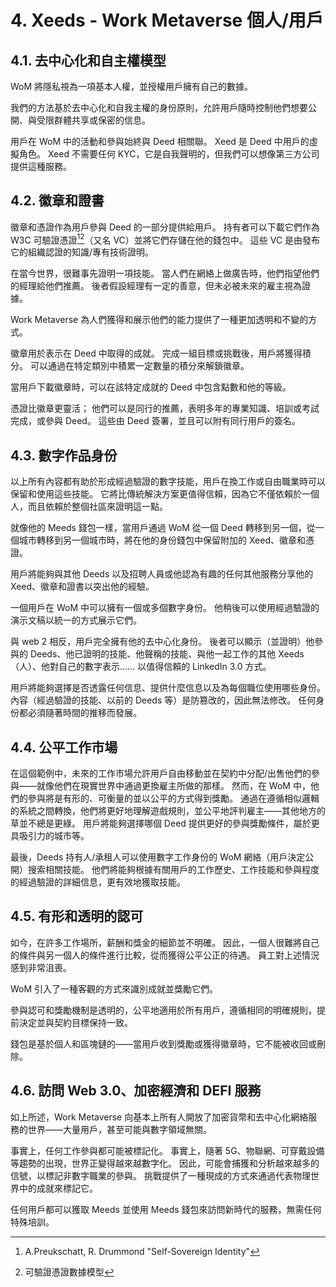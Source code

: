 # 4. Xeeds - Work Metaverse 個人/用戶

## 4.1. 去中心化和自主權模型

WoM 將隱私視為一項基本人權，並授權用戶擁有自己的數據。

我們的方法基於去中心化和自我主權的身份原則，允許用戶隨時控制他們想要公開、與受限群體共享或保密的信息。

用戶在 WoM 中的活動和參與始終與 Deed 相關聯。 Xeed 是 Deed 中用戶的虛擬角色。 Xeed 不需要任何 KYC，它是自我聲明的，但我們可以想像第三方公司提供這種服務。

## 4.2. 徽章和證書

徽章和憑證作為用戶參與 Deed 的一部分提供給用戶。 持有者可以下載它們作為 W3C 可驗證憑證[^7][^8]（又名 VC）並將它們存儲在他的錢包中。 這些 VC 是由發布它的組織認證的知識/專有技術證明。

在當今世界，很難事先證明一項技能。 當人們在網絡上做廣告時，他們指望他們的經理給他們推薦。 後者假設經理有一定的善意，但未必被未來的雇主視為證據。

Work Metaverse 為人們獲得和展示他們的能力提供了一種更加透明和不變的方式。

徽章用於表示在 Deed 中取得的成就。 完成一組目標或挑戰後，用戶將獲得積分。 可以通過在特定類別中積累一定數量的積分來解鎖徽章。

當用戶下載徽章時，可以在該特定成就的 Deed 中包含點數和他的等級。

憑證比徽章更靈活； 他們可以是同行的推薦，表明多年的專業知識、培訓或考試完成，或參與 Deed。 這些由 Deed 簽署，並且可以附有同行用戶的簽名。

## 4.3. 數字作品身份

以上所有內容都有助於形成經過驗證的數字技能，用戶在換工作或自由職業時可以保留和使用這些技能。 它將比傳統解決方案更值得信賴，因為它不僅依賴於一個人，而且依賴於整個社區來證明這一點。

就像他的 Meeds 錢包一樣，當用戶通過 WoM 從一個 Deed 轉移到另一個，從一個城市轉移到另一個城市時，將在他的身份錢包中保留附加的 Xeed、徽章和憑證。

用戶將能夠與其他 Deeds 以及招聘人員或他認為有趣的任何其他服務分享他的 Xeed、徽章和證書以突出他的經驗。

一個用戶在 WoM 中可以擁有一個或多個數字身份。 他稍後可以使用經過驗證的演示文稿以統一的方式展示它們。

與 web 2 相反，用戶完全擁有他的去中心化身份。 後者可以顯示（並證明）他參與的 Deeds、他已證明的技能、他聲稱的技能、與他一起工作的其他 Xeeds（人）、他對自己的數字表示…… 以值得信賴的 LinkedIn 3.0 方式。

用戶將能夠選擇是否透露任何信息、提供什麼信息以及為每個職位使用哪些身份。 內容（經過驗證的技能、以前的 Deeds 等）是防篡改的，因此無法修改。 任何身份都必須隨著時間的推移而發展。

## 4.4. 公平工作市場

在這個範例中，未來的工作市場允許用戶自由移動並在契約中分配/出售他們的參與——就像他們在現實世界中通過更換雇主所做的那樣。 然而，在 WoM 中，他們的參與將是有形的、可衡量的並以公平的方式得到獎勵。 通過在遵循相似邏輯的系統之間轉換，他們將更好地理解遊戲規則，並公平地評判雇主——其他地方的草並不總是更綠。 用戶將能夠選擇哪個 Deed 提供更好的參與獎勵條件，屬於更具吸引力的城市等。

最後，Deeds 持有人/承租人可以使用數字工作身份的 WoM 網絡（用戶決定公開）搜索相關技能。 他們將能夠根據有關用戶的工作歷史、工作技能和參與程度的經過驗證的詳細信息，更有效地獲取技能。

## 4.5. 有形和透明的認可

如今，在許多工作場所，薪酬和獎金的細節並不明確。 因此，一個人很難將自己的條件與另一個人的條件進行比較，從而獲得公平公正的待遇。 員工對上述情況感到非常沮喪。

WoM 引入了一種客觀的方式來識別成就並獎勵它們。

參與認可和獎勵機制是透明的，公平地適用於所有用戶，遵循相同的明確規則，提前決定並與契約目標保持一致。

錢包是基於個人和區塊鏈的——當用戶收到獎勵或獲得徽章時，它不能被收回或刪除。

## 4.6. 訪問 Web 3.0、加密經濟和 DEFI 服務

如上所述，Work Metaverse 向基本上所有人開放了加密貨幣和去中心化網絡服務的世界——大量用戶，甚至可能與數字領域無關。

事實上，任何工作參與都可能被標記化。 事實上，隨著 5G、物聯網、可穿戴設備等趨勢的出現，世界正變得越來越數字化。 因此，可能會捕獲和分析越來越多的信號，以標記非數字職業的參與。 挑戰提供了一種現成的方式來通過代表物理世界中的成就來標記它。

任何用戶都可以獲取 Meeds 並使用 Meeds 錢包來訪問新時代的服務，無需任何特殊培訓。

[^7]: A.Preukschatt, R. Drummond "Self-Sovereign Identity"
[^8]: 可驗證憑證數據模型
